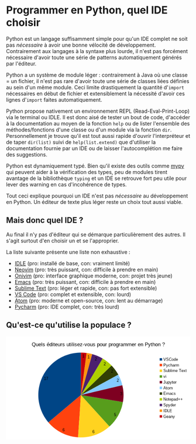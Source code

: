 # Programmer en Python, quel IDE choisir

Python est un langage suffisamment simple pour qu'un IDE complet ne soit pas *nécessaire* à avoir une bonne vélocité de développement. Contrairement aux langages à la syntaxe plus lourde, il n'est pas forcément nécessaire d'avoir toute une série de patterns automatiquement générés par l'éditeur.

Python a un système de module léger : contrairement à Java où une classe = un fichier, il n'est pas rare d'avoir toute une série de classes liées définies au sein d'un même module. Ceci limite drastiquement la quantité d'`import` nécessaires en début de fichier et extensiblement la nécessité d'avoir ces lignes d'`import` faites automatiquement.

Python propose nativement un environnement REPL (Read-Eval-Print-Loop) via le terminal ou IDLE. Il est donc aisé de tester un bout de code, d'accéder à la documentation au moyen de la fonction `help` ou de lister l'ensemble des méthodes/fonctions d'une classe ou d'un module via la fonction `dir`. Personnellement je trouve qu'il est tout aussi rapide d'ouvrir l'interpréteur et de taper `dir(list)` suivi de `help(list.extend)` que d'utiliser la documentation fournie par un IDE ou de laisser l'autocomplétion me faire des suggestions.

Python est dynamiquement typé. Bien qu'il existe des outils comme [mypy](http://mypy-lang.org) qui peuvent aider à la vérification des types, peu de modules tirent avantage de la bibliothèque `typing` et un IDE se retrouve fort peu utile pour lever des warning en cas d'incohérence de types.

Tout ceci explique pourquoi un IDE n'est pas *nécessaire* au développement en Python. Un éditeur de texte plus léger reste un choix tout aussi viable.

## Mais donc quel IDE ?

Au final il n'y pas d'éditeur qui se démarque particulièrement des autres. Il s'agit surtout d'en choisir un et se l'approprier.

La liste suivante présente une liste non exhaustive :

* [IDLE](https://docs.python.org/3/library/idle.html) (pro: installé de base, con: vraiment limité)
* [Neovim](https://neovim.io/) (pro: très puissant, con: difficile à prendre en main)
* [Onivim](https://v2.onivim.io/) (pro: interface graphique moderne, con: projet très jeune)
* [Emacs](https://www.gnu.org/software/emacs/) (pro: très puissant, con: difficile à prendre en main)
* [Sublime Text](https://www.sublimetext.com) (pro: léger et rapide, con: pas fort extensible)
* [VS Code](https://code.visualstudio.com/) (pro: complet et extensible, con: lourd)
* [Atom](https://atom.io/) (pro: moderne et open-source, con: lent au démarrage)
* [Pycharm](https://www.jetbrains.com/pycharm/) (pro: IDE complet, con: très lourd)

## Qu'est-ce qu'utilise la populace ?

![IDEs chart](/assets/images/py-ide-langchart.png)